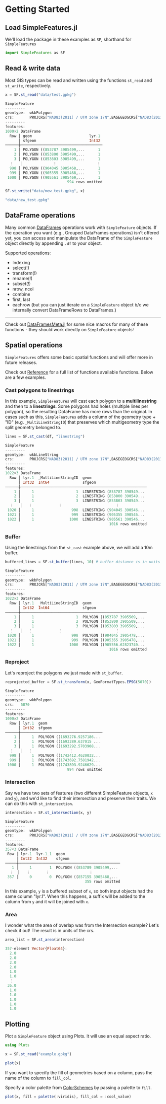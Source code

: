 # Getting Started

## Load SimpleFeatures.jl

We'll load the package in these examples as `SF`, shorthand for `SimpleFeatures`

```julia
import SimpleFeatures as SF
```

## Read & write data

Most GIS types can be read and written using the functions `st_read` and `st_write`, respectively.

```julia
x = SF.st_read("data/test.gpkg")

SimpleFeature
---------
geomtype:  wkbPolygon
crs:       PROJCRS["NAD83(2011) / UTM zone 17N",BASEGEOGCRS["NAD83(2011)",DATUM["NAD83 (National Spatial Refere..."
---------
features:  
1000×2 DataFrame
  Row │ geom                          lyr.1 
      │ sfgeom                        Int32 
──────┼─────────────────────────────────────
    1 │ POLYGON ((853787 3905499,...      1
    2 │ POLYGON ((853800 3905499,...      1
    3 │ POLYGON ((853803 3905499,...      1
  ⋮   │              ⋮                  ⋮
  998 │ POLYGON ((904045 3905468,...      1
  999 │ POLYGON ((905355 3905468,...      1
 1000 │ POLYGON ((905561 3905469,...      1
                            994 rows omitted
```


```julia
SF.st_write("data/new_test.gpkg", x)

"data/new_test.gpkg"
```
## DataFrame operations

Many common [DataFrames](https://dataframes.juliadata.org/stable/) operations work with `SimpleFeature` objects. If the operation you want (e.g., Grouped DataFrames operations) isn't offered yet, you can access and manipulate the DataFrame of the `SimpleFeature` object directly by appending `.df` to your object.

Supported operations:
- Indexing
- select(!)
- transform(!)
- rename(!)
- subset(!)
- nrow, ncol
- combine
- first, last
- eachrow (but you can just iterate on a `SimpleFeature` object b/c we internally convert DataFrameRows to DataFrames.)

------------

Check out [DataFramesMeta.jl](https://github.com/JuliaData/DataFramesMeta.jl) for some nice macros for many of these functions - they should work directly on `SimpleFeature` objects!

## Spatial operations

`SimpleFeatures` offers some basic spatial functions and will offer more in future releases.

Check out [Reference](@ref) for a full list of functions available functions. Below are a few examples.

### Cast polygons to linestrings

In this example, `SimpleFeatures` will cast each polygon to a **multilinestring** and then to a **linestrings**. Some polygons had holes (multiple lines per polygon), so the resulting DataFrame has more rows than the original. In cases such as this, `SimpleFeatures` adds a column of the geometry type + "ID" (e.g. `_MultiLineStringID`) that preserves which multigeometry type the split geometry belonged to.

```julia
lines = SF.st_cast(df, "linestring")

SimpleFeature
---------
geomtype:  wkbLineString
crs:       PROJCRS["NAD83(2011) / UTM zone 17N",BASEGEOGCRS["NAD83(2011)",DATUM["NAD83 (National Spatial Refere..."
---------
features:  
1022×3 DataFrame
  Row │ lyr.1  _MultiLineStringID  geom                         
      │ Int32  Int64               sfgeom                       
──────┼─────────────────────────────────────────────────────────
    1 │     1                   1  LINESTRING (853787 390549...
    2 │     1                   2  LINESTRING (853800 390549...
    3 │     1                   3  LINESTRING (853803 390549...
  ⋮   │   ⋮            ⋮                        ⋮
 1020 │     1                 998  LINESTRING (904045 390546...
 1021 │     1                 999  LINESTRING (905355 390546...
 1022 │     1                1000  LINESTRING (905561 390546...
                                               1016 rows omitted
```
### Buffer
Using the linestrings from the `st_cast` example above, we will add a 10m buffer.

```julia
buffered_lines = SF.st_buffer(lines, 10) # buffer distance is in units of the crs. Meters in this example

SimpleFeature
---------
geomtype:  wkbPolygon
crs:       PROJCRS["NAD83(2011) / UTM zone 17N",BASEGEOGCRS["NAD83(2011)",DATUM["NAD83 (National Spatial Refere..."
---------
features:  
1022×3 DataFrame
  Row │ lyr.1  _MultiLineStringID  geom                         
      │ Int32  Int64               sfgeom                       
──────┼─────────────────────────────────────────────────────────
    1 │     1                   1  POLYGON ((853787 3905509,...
    2 │     1                   2  POLYGON ((853800 3905509,...
    3 │     1                   3  POLYGON ((853803 3905509,...
  ⋮   │   ⋮            ⋮                        ⋮
 1020 │     1                 998  POLYGON ((904045 3905478,...
 1021 │     1                 999  POLYGON ((905355 3905478,...
 1022 │     1                1000  POLYGON ((905556.62823740...
                                               1016 rows omitted
```

### Reproject
Let's reproject the polygons we just made with `st_buffer`.

```julia
reprojected_buffer = SF.st_transform(x, GeoFormatTypes.EPSG(5070))

SimpleFeature
---------
geomtype:  wkbPolygon
crs:   5070
---------
features:  
1000×2 DataFrame
  Row │ lyr.1  geom                         
      │ Int32  sfgeom                       
──────┼─────────────────────────────────────
    1 │     1  POLYGON ((1693276.9257186...
    2 │     1  POLYGON ((1693289.637015 ...
    3 │     1  POLYGON ((1693292.5703908...
  ⋮   │   ⋮                 ⋮
  998 │     1  POLYGON ((1742412.4620032...
  999 │     1  POLYGON ((1743692.7581942...
 1000 │     1  POLYGON ((1743893.9246629...
                            994 rows omitted
```

### Intersection
Say we have two sets of features (two different SimpleFeature objects, `x` and `y`), and we'd like to find their intersection and preserve their traits. We can do this with `st_intersection`.

```julia
intersection = SF.st_intersection(x, y)

SimpleFeature
---------
geomtype:  wkbPolygon
crs:       PROJCRS["NAD83(2011) / UTM zone 17N",BASEGEOGCRS["NAD83(2011)",DATUM["NAD83 (National Spatial Refere..."
---------
features:  
357×3 DataFrame
 Row │ lyr.1  lyr.1_1  geom                         
     │ Int32  Int32    sfgeom                       
─────┼──────────────────────────────────────────────
   1 │     1        1  POLYGON ((853789 3905499,...
  ⋮  │   ⋮       ⋮                  ⋮
 357 │     0        0  POLYGON ((857155 3905468,...
                                    355 rows omitted
```

In this example, `y` is a buffered subset of `x`, so both input objects had the same column "lyr.1". When this happens, a suffix will be added to the column from `y` and it will be joined with `x`.

### Area

I wonder what the area of overlap was from the Intersection example? Let's check it out! The result is in units of the crs.

```julia
area_list = SF.st_area(intersection)

357-element Vector{Float64}:
  2.0
  2.0
  2.0
  2.0
  1.0
  1.0
  ⋮
 36.0
  1.0
  1.0
  1.0
  1.0
  1.0
```

## Plotting

Plot a `SimpleFeature` object using Plots. It will use an equal aspect ratio.

```julia
using Plots

x = SF.st_read("example.gpkg")

plot(x)
```

 If you want to specify the fill of geometries based on a column, pass the name of the column to `fill_col`. 
 
 Specify a color palette from [ColorSchemes](https://juliagraphics.github.io/ColorSchemes.jl/stable/basics/#Pre-defined-schemes-1) by passing a palette to `fill`.

 ```julia
 plot(x, fill = palette(:viridis), fill_col = :cool_value)
 ```